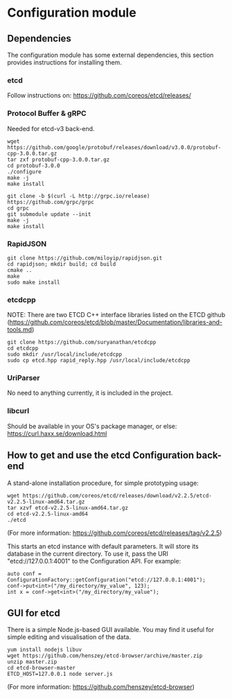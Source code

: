 # Configuration module


## Dependencies
The configuration module has some external dependencies, this section provides instructions for installing them.

### etcd
Follow instructions on: https://github.com/coreos/etcd/releases/

### Protocol Buffer & gRPC
Needed for etcd-v3 back-end.

~~~
wget https://github.com/google/protobuf/releases/download/v3.0.0/protobuf-cpp-3.0.0.tar.gz
tar zxf protobuf-cpp-3.0.0.tar.gz
cd protobuf-3.0.0
./configure
make -j
make install
~~~

~~~
git clone -b $(curl -L http://grpc.io/release) https://github.com/grpc/grpc
cd grpc
git submodule update --init
make -j
make install
~~~


### RapidJSON

~~~
git clone https://github.com/miloyip/rapidjson.git
cd rapidjson; mkdir build; cd build
cmake ..
make
sudo make install
~~~

### etcdcpp
NOTE: There are two ETCD C++ interface libraries listed on the ETCD github (https://github.com/coreos/etcd/blob/master/Documentation/libraries-and-tools.md)

~~~
git clone https://github.com/suryanathan/etcdcpp
cd etcdcpp
sudo mkdir /usr/local/include/etcdcpp
sudo cp etcd.hpp rapid_reply.hpp /usr/local/include/etcdcpp
~~~

### UriParser
No need to anything currently, it is included in the project.

### libcurl
Should be available in your OS's package manager, or else: https://curl.haxx.se/download.html


## How to get and use the etcd Configuration back-end
A stand-alone installation procedure, for simple prototyping usage:

~~~
wget https://github.com/coreos/etcd/releases/download/v2.2.5/etcd-v2.2.5-linux-amd64.tar.gz
tar xzvf etcd-v2.2.5-linux-amd64.tar.gz
cd etcd-v2.2.5-linux-amd64
./etcd
~~~
(For more information: https://github.com/coreos/etcd/releases/tag/v2.2.5)

This starts an etcd instance with default parameters. It will store its database in the current directory. To use it, pass the URI "etcd://127.0.0.1:4001" to the Configuration API. For example:

~~~
auto conf = ConfigurationFactory::getConfiguration("etcd://127.0.0.1:4001");
conf->put<int>("/my_directory/my_value", 123);
int x = conf->get<int>("/my_directory/my_value");
~~~

## GUI for etcd
There is a simple Node.js-based GUI available. You may find it useful for simple editing and visualisation of the data.

~~~
yum install nodejs libuv
wget https://github.com/henszey/etcd-browser/archive/master.zip
unzip master.zip
cd etcd-browser-master
ETCD_HOST=127.0.0.1 node server.js
~~~
(For more information: https://github.com/henszey/etcd-browser)


